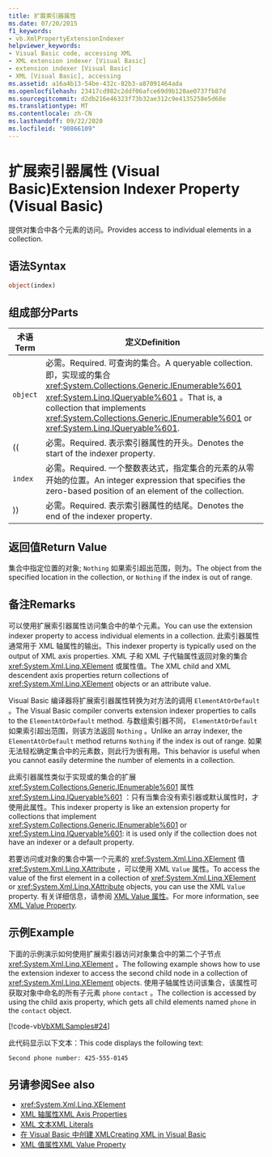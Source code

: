```yaml
---
title: 扩展索引器属性
ms.date: 07/20/2015
f1_keywords:
- vb.XmlPropertyExtensionIndexer
helpviewer_keywords:
- Visual Basic code, accessing XML
- XML extension indexer [Visual Basic]
- extension indexer [Visual Basic]
- XML [Visual Basic], accessing
ms.assetid: a16a4b13-54be-432c-82b3-a87091464ada
ms.openlocfilehash: 23417cd982c2ddf06afce69d9b120ae0737fb87d
ms.sourcegitcommit: d2db216e46323f73b32ae312c9e4135258e5d68e
ms.translationtype: MT
ms.contentlocale: zh-CN
ms.lasthandoff: 09/22/2020
ms.locfileid: "90866109"
---
```

# <a name="extension-indexer-property-visual-basic"></a><span data-ttu-id="d4717-102">扩展索引器属性 (Visual Basic)</span><span class="sxs-lookup"><span data-stu-id="d4717-102">Extension Indexer Property (Visual Basic)</span></span>

<span data-ttu-id="d4717-103">提供对集合中各个元素的访问。</span><span class="sxs-lookup"><span data-stu-id="d4717-103">Provides access to individual elements in a collection.</span></span>  
  
## <a name="syntax"></a><span data-ttu-id="d4717-104">语法</span><span class="sxs-lookup"><span data-stu-id="d4717-104">Syntax</span></span>  
  
```vb  
object(index)  
```  
  
## <a name="parts"></a><span data-ttu-id="d4717-105">组成部分</span><span class="sxs-lookup"><span data-stu-id="d4717-105">Parts</span></span>  
  
|<span data-ttu-id="d4717-106">术语</span><span class="sxs-lookup"><span data-stu-id="d4717-106">Term</span></span>|<span data-ttu-id="d4717-107">定义</span><span class="sxs-lookup"><span data-stu-id="d4717-107">Definition</span></span>|  
|---|---|  
|`object`|<span data-ttu-id="d4717-108">必需。</span><span class="sxs-lookup"><span data-stu-id="d4717-108">Required.</span></span> <span data-ttu-id="d4717-109">可查询的集合。</span><span class="sxs-lookup"><span data-stu-id="d4717-109">A queryable collection.</span></span> <span data-ttu-id="d4717-110">即，实现或的集合 <xref:System.Collections.Generic.IEnumerable%601> <xref:System.Linq.IQueryable%601> 。</span><span class="sxs-lookup"><span data-stu-id="d4717-110">That is, a collection that implements <xref:System.Collections.Generic.IEnumerable%601> or <xref:System.Linq.IQueryable%601>.</span></span>|  
|<span data-ttu-id="d4717-111">(</span><span class="sxs-lookup"><span data-stu-id="d4717-111">(</span></span>|<span data-ttu-id="d4717-112">必需。</span><span class="sxs-lookup"><span data-stu-id="d4717-112">Required.</span></span> <span data-ttu-id="d4717-113">表示索引器属性的开头。</span><span class="sxs-lookup"><span data-stu-id="d4717-113">Denotes the start of the indexer property.</span></span>|  
|`index`|<span data-ttu-id="d4717-114">必需。</span><span class="sxs-lookup"><span data-stu-id="d4717-114">Required.</span></span> <span data-ttu-id="d4717-115">一个整数表达式，指定集合的元素的从零开始的位置。</span><span class="sxs-lookup"><span data-stu-id="d4717-115">An integer expression that specifies the zero-based position of an element of the collection.</span></span>|  
|<span data-ttu-id="d4717-116">)</span><span class="sxs-lookup"><span data-stu-id="d4717-116">)</span></span>|<span data-ttu-id="d4717-117">必需。</span><span class="sxs-lookup"><span data-stu-id="d4717-117">Required.</span></span> <span data-ttu-id="d4717-118">表示索引器属性的结尾。</span><span class="sxs-lookup"><span data-stu-id="d4717-118">Denotes the end of the indexer property.</span></span>|  
  
## <a name="return-value"></a><span data-ttu-id="d4717-119">返回值</span><span class="sxs-lookup"><span data-stu-id="d4717-119">Return Value</span></span>  

 <span data-ttu-id="d4717-120">集合中指定位置的对象; `Nothing` 如果索引超出范围，则为。</span><span class="sxs-lookup"><span data-stu-id="d4717-120">The object from the specified location in the collection, or `Nothing` if the index is out of range.</span></span>  
  
## <a name="remarks"></a><span data-ttu-id="d4717-121">备注</span><span class="sxs-lookup"><span data-stu-id="d4717-121">Remarks</span></span>  

 <span data-ttu-id="d4717-122">可以使用扩展索引器属性访问集合中的单个元素。</span><span class="sxs-lookup"><span data-stu-id="d4717-122">You can use the extension indexer property to access individual elements in a collection.</span></span> <span data-ttu-id="d4717-123">此索引器属性通常用于 XML 轴属性的输出。</span><span class="sxs-lookup"><span data-stu-id="d4717-123">This indexer property is typically used on the output of XML axis properties.</span></span> <span data-ttu-id="d4717-124">XML 子和 XML 子代轴属性返回对象的集合 <xref:System.Xml.Linq.XElement> 或属性值。</span><span class="sxs-lookup"><span data-stu-id="d4717-124">The XML child and XML descendent axis properties return collections of <xref:System.Xml.Linq.XElement> objects or an attribute value.</span></span>  
  
 <span data-ttu-id="d4717-125">Visual Basic 编译器将扩展索引器属性转换为对方法的调用 `ElementAtOrDefault` 。</span><span class="sxs-lookup"><span data-stu-id="d4717-125">The Visual Basic compiler converts extension indexer properties to calls to the `ElementAtOrDefault` method.</span></span> <span data-ttu-id="d4717-126">与数组索引器不同， `ElementAtOrDefault` 如果索引超出范围，则该方法返回 `Nothing` 。</span><span class="sxs-lookup"><span data-stu-id="d4717-126">Unlike an array indexer, the `ElementAtOrDefault` method returns `Nothing` if the index is out of range.</span></span> <span data-ttu-id="d4717-127">如果无法轻松确定集合中的元素数，则此行为很有用。</span><span class="sxs-lookup"><span data-stu-id="d4717-127">This behavior is useful when you cannot easily determine the number of elements in a collection.</span></span>  
  
 <span data-ttu-id="d4717-128">此索引器属性类似于实现或的集合的扩展 <xref:System.Collections.Generic.IEnumerable%601> 属性 <xref:System.Linq.IQueryable%601> ：只有当集合没有索引器或默认属性时，才使用此属性。</span><span class="sxs-lookup"><span data-stu-id="d4717-128">This indexer property is like an extension property for collections that implement <xref:System.Collections.Generic.IEnumerable%601> or <xref:System.Linq.IQueryable%601>: it is used only if the collection does not have an indexer or a default property.</span></span>  
  
 <span data-ttu-id="d4717-129">若要访问或对象的集合中第一个元素的 <xref:System.Xml.Linq.XElement> 值 <xref:System.Xml.Linq.XAttribute> ，可以使用 XML `Value` 属性。</span><span class="sxs-lookup"><span data-stu-id="d4717-129">To access the value of the first element in a collection of <xref:System.Xml.Linq.XElement> or <xref:System.Xml.Linq.XAttribute> objects, you can use the XML `Value` property.</span></span> <span data-ttu-id="d4717-130">有关详细信息，请参阅 [XML Value 属性](xml-value-property.md)。</span><span class="sxs-lookup"><span data-stu-id="d4717-130">For more information, see [XML Value Property](xml-value-property.md).</span></span>  
  
## <a name="example"></a><span data-ttu-id="d4717-131">示例</span><span class="sxs-lookup"><span data-stu-id="d4717-131">Example</span></span>  

 <span data-ttu-id="d4717-132">下面的示例演示如何使用扩展索引器访问对象集合中的第二个子节点 <xref:System.Xml.Linq.XElement> 。</span><span class="sxs-lookup"><span data-stu-id="d4717-132">The following example shows how to use the extension indexer to access the second child node in a collection of <xref:System.Xml.Linq.XElement> objects.</span></span> <span data-ttu-id="d4717-133">使用子轴属性访问该集合，该属性可获取对象中命名的所有子元素 `phone` `contact` 。</span><span class="sxs-lookup"><span data-stu-id="d4717-133">The collection is accessed by using the child axis property, which gets all child elements named `phone` in the `contact` object.</span></span>  
  
 [!code-vb[VbXMLSamples#24](~/samples/snippets/visualbasic/VS_Snippets_VBCSharp/VbXMLSamples/VB/XMLSamples11.vb#24)]  
  
 <span data-ttu-id="d4717-134">此代码显示以下文本：</span><span class="sxs-lookup"><span data-stu-id="d4717-134">This code displays the following text:</span></span>  
  
 `Second phone number: 425-555-0145`  
  
## <a name="see-also"></a><span data-ttu-id="d4717-135">另请参阅</span><span class="sxs-lookup"><span data-stu-id="d4717-135">See also</span></span>

- <xref:System.Xml.Linq.XElement>
- [<span data-ttu-id="d4717-136">XML 轴属性</span><span class="sxs-lookup"><span data-stu-id="d4717-136">XML Axis Properties</span></span>](index.md)
- [<span data-ttu-id="d4717-137">XML 文本</span><span class="sxs-lookup"><span data-stu-id="d4717-137">XML Literals</span></span>](../xml-literals/index.md)
- [<span data-ttu-id="d4717-138">在 Visual Basic 中创建 XML</span><span class="sxs-lookup"><span data-stu-id="d4717-138">Creating XML in Visual Basic</span></span>](../../programming-guide/language-features/xml/creating-xml.md)
- [<span data-ttu-id="d4717-139">XML 值属性</span><span class="sxs-lookup"><span data-stu-id="d4717-139">XML Value Property</span></span>](xml-value-property.md)
